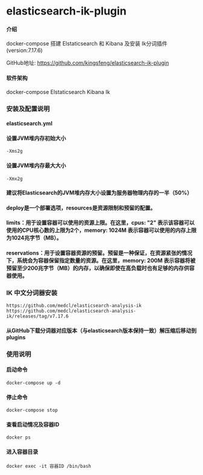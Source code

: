 # elasticsearch-ik-plugin

#### 介绍 
docker-compose 搭建 Elstaticsearch 和 Kibana 及安装 Ik分词插件  (version:7.17.6) 

GitHub地址: https://github.com/kingsfeng/elasticsearch-ik-plugin

#### 软件架构
docker-compose 
Elstaticsearch
Kibana
Ik

### 安装及配置说明

#### elasticsearch.yml
#### 设置JVM堆内存初始大小
`-Xms2g`
#### 设置JVM堆内存最大大小
`-Xmx2g`
#### 建议将Elasticsearch的JVM堆内存大小设置为服务器物理内存的一半（50%）

#### deploy是一个部署选项，resources是资源限制和预留的配置。
#### limits：用于设置容器可以使用的资源上限。在这里，cpus: "2" 表示该容器可以使用的CPU核心数的上限为2个，memory: 1024M 表示容器可以使用的内存上限为1024兆字节（MB）。
#### reservations：用于设置容器资源的预留。预留是一种保证，在资源紧张的情况下，系统会为容器保留指定数量的资源。在这里，memory: 200M 表示容器将被预留至少200兆字节（MB）的内存，以确保即使在高负载时也有足够的内存供容器使用。

### IK 中文分词器安装
`https://github.com/medcl/elasticsearch-analysis-ik`
`https://github.com/medcl/elasticsearch-analysis-ik/releases/tag/v7.17.6`
#### 从GitHub下载分词器对应版本（与elasticsearch版本保持一致）解压缩后移动到 plugins


### 使用说明

#### 启动命令
`docker-compose up -d` 

#### 停止命令
`docker-compose stop `

#### 查看启动情况及容器ID
`docker ps`

#### 进入容器目录
`docker exec -it 容器ID /bin/bash`


